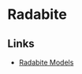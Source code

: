 # Radabite

## Links
* [Radabite Models](https://docs.google.com/document/d/1IPLdMuD4B-tYSAArycK4akCLARoJ7AZkxPe6-8i2cHk/edit)
